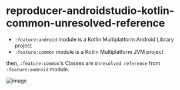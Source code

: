 # reproducer-androidstudio-kotlin-common-unresolved-reference

* `:feature:android` module is a Kotlin Multiplatform Android Library project
* `:feature:common` module is a Kotlin Multiplatform JVM project

then, `:feature:common`'s Classes are `Unresolved reference` from `:feature:android` module.

![image](https://user-images.githubusercontent.com/1311446/168754562-bca18d47-ff86-4440-b11e-323b215b341d.png)

